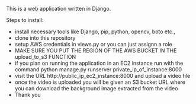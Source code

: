 This is a web application written in Django.

Steps to install:
 - install necessary tools like Django, pip, python, opencv, boto etc.,
 - clone into this repository
 - setup AWS credentials in views.py or you can just assignn a role
 - MAKE SURE YOU PUT THE REGION OF THE AWS BUCKET IN THE upload_to_s3 FUNCTION
 - if you plan on running the application in an EC2 instance run with the command python manage.py runserver private_ip_of_instance:8000
 - visit the URL http://public_ip_ec2_instance:8000 and upload a video file
 - once the video is uploaded you will be given an S3 bucket URL where you can download the background image extracted from the video
 - Thank you
